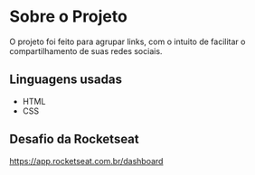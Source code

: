 <h1>Sobre o Projeto</h1>

O projeto foi feito para agrupar links, com o intuito de facilitar o compartilhamento de suas redes sociais.

<h2>Linguagens usadas</h2>

- HTML
- CSS

<h2>Desafio da Rocketseat</h2>

<a href="https://app.rocketseat.com.br/dashboard">https://app.rocketseat.com.br/dashboard</a>
